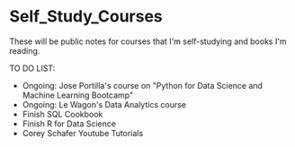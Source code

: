 # Self_Study_Courses
These will be public notes for courses that I'm self-studying and books I'm reading.

TO DO LIST:
 - Ongoing: Jose Portilla's course on "Python for Data Science and Machine Learning Bootcamp" 
 - Ongoing: Le Wagon's Data Analytics course
 - Finish SQL Cookbook
 - Finish R for Data Science
 - Corey Schafer Youtube Tutorials
 
